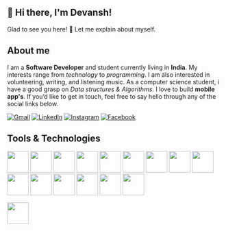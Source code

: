 ## 👋 Hi there, I'm Devansh! 

Glad to see you here!  🤩
Let me explain about myself.


## About me 
I am a **Software Developer** and student currently living in **India**. My interests range from *technology* to *programming*. I am also interested in volunteering, writing, and listening music.
As a computer science student, i have a good grasp on *Data structures & Algorithms*. I love to build **mobile app's**. If you’d like to get in touch, feel free to say hello through any of the social links below.

<a href="mailto:devanshrathour80@gmail.com"><img src="https://img.shields.io/badge/-Gmail-c14438?style=flat-square&logo=Gmail&logoColor=white&link=mailto:devanshrathour80@gmail.com" alt="Gmail"></a>
<a href="https://www.linkedin.com/in/devansh-rathour-372b5a16b/"><img src="https://img.shields.io/badge/LinkedIn-%230077B5.svg?&style=flat-square&logo=linkedin&logoColor=white" alt="LinkedIn"></a>
<a href="https://www.instagram.com/devansh_rathour/"><img src="https://img.shields.io/badge/Instagram-%23E4405F.svg?&style=flat-square&logo=instagram&logoColor=white" alt="Instagram"></a>
<a href="https://www.facebook.com/people/Devansh-Rathour/100005099775781"><img src="https://img.shields.io/badge/Facebook-%231877F2.svg?&style=flat-square&logo=facebook&logoColor=white" alt="Facebook"></a></div>

## Tools & Technologies
<code><img height="50" src="https://www.vectorlogo.zone/logos/python/python-ar21.svg"></code>
<code><img height="50" src="https://www.vectorlogo.zone/logos/java/java-ar21.svg"></code>
<code><img height="50" src="https://www.vectorlogo.zone/logos/dartlang/dartlang-ar21.svg"></code>
<code><img height="50" src="https://www.vectorlogo.zone/logos/flutterio/flutterio-ar21.svg"></code>
<code><img height="50" src="https://www.vectorlogo.zone/logos/mysql/mysql-horizontal.svg"></code>
<code><img height="50" src="https://www.vectorlogo.zone/logos/sqlite/sqlite-ar21.svg"></code>
<code><img height="50" src="https://www.vectorlogo.zone/logos/visualstudio_code/visualstudio_code-ar21.svg"></code>
<code><img height="50" src="https://upload.wikimedia.org/wikipedia/commons/3/34/Android_Studio_icon.svg"></code>
<code><img height="50" src="https://www.vectorlogo.zone/logos/atom_io/atom_io-ar21.svg"></code>
<code><img height="50" src="https://raw.githubusercontent.com/gilbarbara/logos/804dc257b59e144eaca5bc6ffd16949752c6f789/logos/intellij-idea.svg"></code>
<code><img height="50" src="https://raw.githubusercontent.com/gilbarbara/logos/804dc257b59e144eaca5bc6ffd16949752c6f789/logos/pycharm.svg"></code>
<code><img height="50" src="https://www.vectorlogo.zone/logos/github/github-ar21.svg"></code>
<code><img height="50" src="https://www.vectorlogo.zone/logos/git-scm/git-scm-ar21.svg"></code>
<code><img height="50" src="https://www.vectorlogo.zone/logos/linux/linux-ar21.svg"></code>
<code><img height="50" src="https://www.vectorlogo.zone/logos/ubuntu/ubuntu-ar21.svg"></code>

<code><img height="50" src="https://www.vectorlogo.zone/logos/gnu_bash/gnu_bash-ar21.svg"></code>



